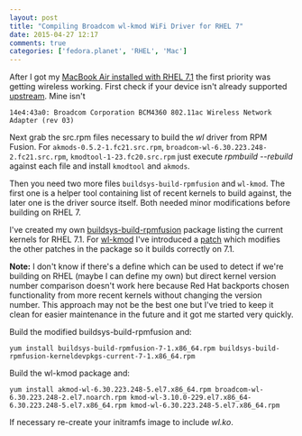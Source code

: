 ```yaml
---
layout: post
title: "Compiling Broadcom wl-kmod WiFi Driver for RHEL 7"
date: 2015-04-27 12:17
comments: true
categories: ['fedora.planet', 'RHEL', 'Mac']
---
```


After I got my 
[MacBook Air installed with RHEL 7.1](/blog/2015/04/26/installing-red-hat-enterprise-linux-7-on-macbook-air-2015/)
the first priority was getting wireless working. 
First check if your device isn't already supported
[upstream](http://linuxwireless.org/en/users/Drivers/b43/#Supported_devices). Mine isn't

    14e4:43a0: Broadcom Corporation BCM4360 802.11ac Wireless Network Adapter (rev 03)

Next grab the src.rpm files necessary to build the *wl* driver from RPM Fusion.
For `akmods-0.5.2-1.fc21.src.rpm`, `broadcom-wl-6.30.223.248-2.fc21.src.rpm`,
`kmodtool-1-23.fc20.src.rpm` just execute *rpmbuild --rebuild* against each file
and install `kmodtool` and `akmods`.

Then you need two more files `buildsys-build-rpmfusion` and `wl-kmod`.
The first one is a helper tool containing list of recent kernels to build against,
the later one is the driver source itself. Both needed minor modifications before
building on RHEL 7.

I've created my own 
[buildsys-build-rpmfusion](https://github.com/atodorov/buildsys-build-rpmfusion-for-rhel7) package listing the current kernels
for RHEL 7.1. For [wl-kmod](https://github.com/atodorov/wl-kmod-for-rhel7) I've introduced a 
[patch](https://github.com/atodorov/wl-kmod-for-rhel7/blob/master/wl-kmod-100_redhat.patch)
which modifies the other patches in the package so it builds correctly on 7.1.

**Note:** I don't know if there's a define which can be used to detect if we're building
on RHEL (maybe I can define my own) but direct kernel version number comparison doesn't
work here because Red Hat backports chosen functionality from more recent kernels without
changing the version number. This approach may not be the best one but I've tried to keep it clean
for easier maintenance in the future and it got me started very quickly.

Build the modified buildsys-build-rpmfusion and:

    yum install buildsys-build-rpmfusion-7-1.x86_64.rpm buildsys-build-rpmfusion-kerneldevpkgs-current-7-1.x86_64.rpm


Build the wl-kmod package and:

    yum install akmod-wl-6.30.223.248-5.el7.x86_64.rpm broadcom-wl-6.30.223.248-2.el7.noarch.rpm kmod-wl-3.10.0-229.el7.x86_64-6.30.223.248-5.el7.x86_64.rpm kmod-wl-6.30.223.248-5.el7.x86_64.rpm

If necessary re-create your initramfs image to include *wl.ko*.
